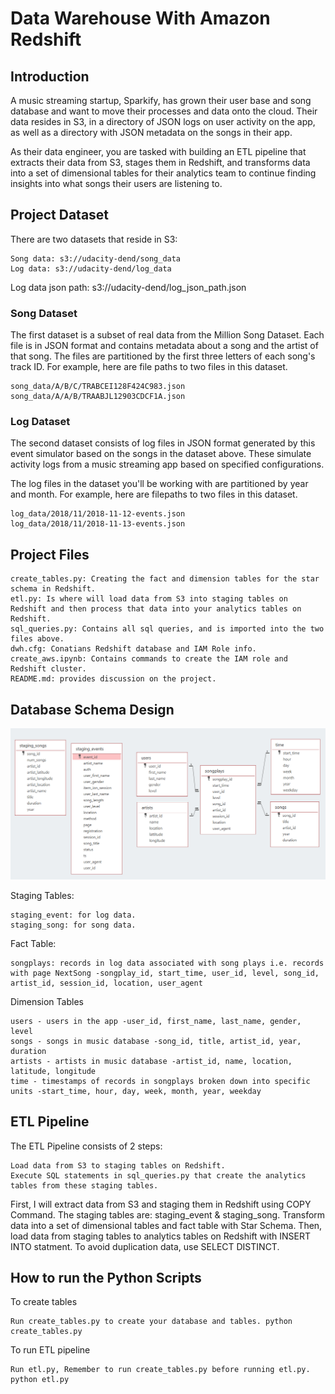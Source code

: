# Data Warehouse With Amazon Redshift


## Introduction

A music streaming startup, Sparkify, has grown their user base and song database and want to move their processes and data onto the cloud. Their data resides in S3, in a directory of JSON logs on user activity on the app, as well as a directory with JSON metadata on the songs in their app.

As their data engineer, you are tasked with building an ETL pipeline that extracts their data from S3, stages them in Redshift, and transforms data into a set of dimensional tables for their analytics team to continue finding insights into what songs their users are listening to.

## Project Dataset

There are two datasets that reside in S3:

    Song data: s3://udacity-dend/song_data
    Log data: s3://udacity-dend/log_data

Log data json path: s3://udacity-dend/log_json_path.json
### Song Dataset

The first dataset is a subset of real data from the Million Song Dataset. Each file is in JSON format and contains metadata about a song and the artist of that song. The files are partitioned by the first three letters of each song's track ID. For example, here are file paths to two files in this dataset.

    song_data/A/B/C/TRABCEI128F424C983.json
    song_data/A/A/B/TRAABJL12903CDCF1A.json

### Log Dataset

The second dataset consists of log files in JSON format generated by this event simulator based on the songs in the dataset above. These simulate activity logs from a music streaming app based on specified configurations.

The log files in the dataset you'll be working with are partitioned by year and month. For example, here are filepaths to two files in this dataset.

    log_data/2018/11/2018-11-12-events.json
    log_data/2018/11/2018-11-13-events.json


## Project Files

    create_tables.py: Creating the fact and dimension tables for the star schema in Redshift.
    etl.py: Is where will load data from S3 into staging tables on Redshift and then process that data into your analytics tables on Redshift.
    sql_queries.py: Contains all sql queries, and is imported into the two files above.
    dwh.cfg: Conatians Redshift database and IAM Role info.
    create_aws.ipynb: Contains commands to create the IAM role and Redshift cluster.
    README.md: provides discussion on the project.

## Database Schema Design
![schema](./schema.PNG)

Staging Tables:

    staging_event: for log data.
    staging_song: for song data.

Fact Table:

    songplays: records in log data associated with song plays i.e. records with page NextSong -songplay_id, start_time, user_id, level, song_id, artist_id, session_id, location, user_agent

Dimension Tables

    users - users in the app -user_id, first_name, last_name, gender, level
    songs - songs in music database -song_id, title, artist_id, year, duration
    artists - artists in music database -artist_id, name, location, latitude, longitude
    time - timestamps of records in songplays broken down into specific units -start_time, hour, day, week, month, year, weekday
    
    
## ETL Pipeline

The ETL Pipeline consists of 2 steps:

    Load data from S3 to staging tables on Redshift.
    Execute SQL statements in sql_queries.py that create the analytics tables from these staging tables.

First, I will extract data from S3 and staging them in Redshift using COPY Command. The staging tables are: staging_event & staging_song. Transform data into a set of dimensional tables and fact table with Star Schema. Then, load data from staging tables to analytics tables on Redshift with INSERT INTO statment. To avoid duplication data, use SELECT DISTINCT.


## How to run the Python Scripts
To create tables

    Run create_tables.py to create your database and tables. python create_tables.py

To run ETL pipeline

    Run etl.py, Remember to run create_tables.py before running etl.py. python etl.py
    

    
